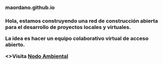 ### maordano.github.io

<h3>Hola, estamos construyendo una red de construcción abierta para el desarrollo de proyectos locales y virtuales.

La idea es hacer un equipo colaborativo virtual de acceso abierto.

<>Visita <a href="https://nodoambiental.org">Nodo Ambiental</a></h3>

